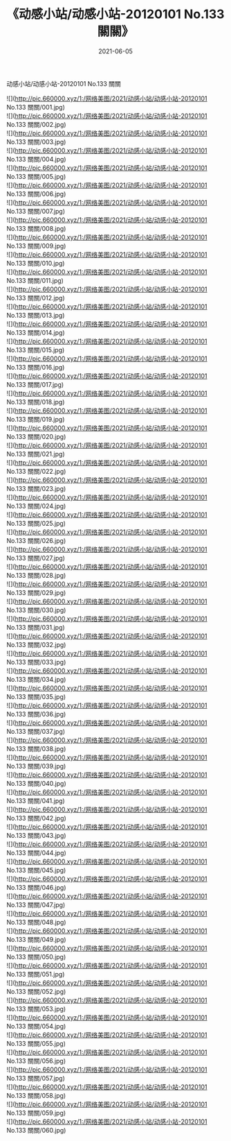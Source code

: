 ﻿---
layout: post
title:  《动感小站/动感小站-20120101 No.133 關關》
date:   2021-06-05
img: http://pic.660000.xyz/1:/网络美图/2021/动感小站/动感小站-20120101 No.133 關關/000.jpg
categories: [美女, 清纯, 唯美]
---

动感小站/动感小站-20120101 No.133 關關

 ![](http://pic.660000.xyz/1:/网络美图/2021/动感小站/动感小站-20120101 No.133 關關/001.jpg) <br>![](http://pic.660000.xyz/1:/网络美图/2021/动感小站/动感小站-20120101 No.133 關關/002.jpg) <br>![](http://pic.660000.xyz/1:/网络美图/2021/动感小站/动感小站-20120101 No.133 關關/003.jpg) <br>![](http://pic.660000.xyz/1:/网络美图/2021/动感小站/动感小站-20120101 No.133 關關/004.jpg) <br>![](http://pic.660000.xyz/1:/网络美图/2021/动感小站/动感小站-20120101 No.133 關關/005.jpg) <br>![](http://pic.660000.xyz/1:/网络美图/2021/动感小站/动感小站-20120101 No.133 關關/006.jpg) <br>![](http://pic.660000.xyz/1:/网络美图/2021/动感小站/动感小站-20120101 No.133 關關/007.jpg) <br>![](http://pic.660000.xyz/1:/网络美图/2021/动感小站/动感小站-20120101 No.133 關關/008.jpg) <br>![](http://pic.660000.xyz/1:/网络美图/2021/动感小站/动感小站-20120101 No.133 關關/009.jpg) <br>![](http://pic.660000.xyz/1:/网络美图/2021/动感小站/动感小站-20120101 No.133 關關/010.jpg) <br>![](http://pic.660000.xyz/1:/网络美图/2021/动感小站/动感小站-20120101 No.133 關關/011.jpg) <br>![](http://pic.660000.xyz/1:/网络美图/2021/动感小站/动感小站-20120101 No.133 關關/012.jpg) <br>![](http://pic.660000.xyz/1:/网络美图/2021/动感小站/动感小站-20120101 No.133 關關/013.jpg) <br>![](http://pic.660000.xyz/1:/网络美图/2021/动感小站/动感小站-20120101 No.133 關關/014.jpg) <br>![](http://pic.660000.xyz/1:/网络美图/2021/动感小站/动感小站-20120101 No.133 關關/015.jpg) <br>![](http://pic.660000.xyz/1:/网络美图/2021/动感小站/动感小站-20120101 No.133 關關/016.jpg) <br>![](http://pic.660000.xyz/1:/网络美图/2021/动感小站/动感小站-20120101 No.133 關關/017.jpg) <br>![](http://pic.660000.xyz/1:/网络美图/2021/动感小站/动感小站-20120101 No.133 關關/018.jpg) <br>![](http://pic.660000.xyz/1:/网络美图/2021/动感小站/动感小站-20120101 No.133 關關/019.jpg) <br>![](http://pic.660000.xyz/1:/网络美图/2021/动感小站/动感小站-20120101 No.133 關關/020.jpg) <br>![](http://pic.660000.xyz/1:/网络美图/2021/动感小站/动感小站-20120101 No.133 關關/021.jpg) <br>![](http://pic.660000.xyz/1:/网络美图/2021/动感小站/动感小站-20120101 No.133 關關/022.jpg) <br>![](http://pic.660000.xyz/1:/网络美图/2021/动感小站/动感小站-20120101 No.133 關關/023.jpg) <br>![](http://pic.660000.xyz/1:/网络美图/2021/动感小站/动感小站-20120101 No.133 關關/024.jpg) <br>![](http://pic.660000.xyz/1:/网络美图/2021/动感小站/动感小站-20120101 No.133 關關/025.jpg) <br>![](http://pic.660000.xyz/1:/网络美图/2021/动感小站/动感小站-20120101 No.133 關關/026.jpg) <br>![](http://pic.660000.xyz/1:/网络美图/2021/动感小站/动感小站-20120101 No.133 關關/027.jpg) <br>![](http://pic.660000.xyz/1:/网络美图/2021/动感小站/动感小站-20120101 No.133 關關/028.jpg) <br>![](http://pic.660000.xyz/1:/网络美图/2021/动感小站/动感小站-20120101 No.133 關關/029.jpg) <br>![](http://pic.660000.xyz/1:/网络美图/2021/动感小站/动感小站-20120101 No.133 關關/030.jpg) <br>![](http://pic.660000.xyz/1:/网络美图/2021/动感小站/动感小站-20120101 No.133 關關/031.jpg) <br>![](http://pic.660000.xyz/1:/网络美图/2021/动感小站/动感小站-20120101 No.133 關關/032.jpg) <br>![](http://pic.660000.xyz/1:/网络美图/2021/动感小站/动感小站-20120101 No.133 關關/033.jpg) <br>![](http://pic.660000.xyz/1:/网络美图/2021/动感小站/动感小站-20120101 No.133 關關/034.jpg) <br>![](http://pic.660000.xyz/1:/网络美图/2021/动感小站/动感小站-20120101 No.133 關關/035.jpg) <br>![](http://pic.660000.xyz/1:/网络美图/2021/动感小站/动感小站-20120101 No.133 關關/036.jpg) <br>![](http://pic.660000.xyz/1:/网络美图/2021/动感小站/动感小站-20120101 No.133 關關/037.jpg) <br>![](http://pic.660000.xyz/1:/网络美图/2021/动感小站/动感小站-20120101 No.133 關關/038.jpg) <br>![](http://pic.660000.xyz/1:/网络美图/2021/动感小站/动感小站-20120101 No.133 關關/039.jpg) <br>![](http://pic.660000.xyz/1:/网络美图/2021/动感小站/动感小站-20120101 No.133 關關/040.jpg) <br>![](http://pic.660000.xyz/1:/网络美图/2021/动感小站/动感小站-20120101 No.133 關關/041.jpg) <br>![](http://pic.660000.xyz/1:/网络美图/2021/动感小站/动感小站-20120101 No.133 關關/042.jpg) <br>![](http://pic.660000.xyz/1:/网络美图/2021/动感小站/动感小站-20120101 No.133 關關/043.jpg) <br>![](http://pic.660000.xyz/1:/网络美图/2021/动感小站/动感小站-20120101 No.133 關關/044.jpg) <br>![](http://pic.660000.xyz/1:/网络美图/2021/动感小站/动感小站-20120101 No.133 關關/045.jpg) <br>![](http://pic.660000.xyz/1:/网络美图/2021/动感小站/动感小站-20120101 No.133 關關/046.jpg) <br>![](http://pic.660000.xyz/1:/网络美图/2021/动感小站/动感小站-20120101 No.133 關關/047.jpg) <br>![](http://pic.660000.xyz/1:/网络美图/2021/动感小站/动感小站-20120101 No.133 關關/048.jpg) <br>![](http://pic.660000.xyz/1:/网络美图/2021/动感小站/动感小站-20120101 No.133 關關/049.jpg) <br>![](http://pic.660000.xyz/1:/网络美图/2021/动感小站/动感小站-20120101 No.133 關關/050.jpg) <br>![](http://pic.660000.xyz/1:/网络美图/2021/动感小站/动感小站-20120101 No.133 關關/051.jpg) <br>![](http://pic.660000.xyz/1:/网络美图/2021/动感小站/动感小站-20120101 No.133 關關/052.jpg) <br>![](http://pic.660000.xyz/1:/网络美图/2021/动感小站/动感小站-20120101 No.133 關關/053.jpg) <br>![](http://pic.660000.xyz/1:/网络美图/2021/动感小站/动感小站-20120101 No.133 關關/054.jpg) <br>![](http://pic.660000.xyz/1:/网络美图/2021/动感小站/动感小站-20120101 No.133 關關/055.jpg) <br>![](http://pic.660000.xyz/1:/网络美图/2021/动感小站/动感小站-20120101 No.133 關關/056.jpg) <br>![](http://pic.660000.xyz/1:/网络美图/2021/动感小站/动感小站-20120101 No.133 關關/057.jpg) <br>![](http://pic.660000.xyz/1:/网络美图/2021/动感小站/动感小站-20120101 No.133 關關/058.jpg) <br>![](http://pic.660000.xyz/1:/网络美图/2021/动感小站/动感小站-20120101 No.133 關關/059.jpg) <br>![](http://pic.660000.xyz/1:/网络美图/2021/动感小站/动感小站-20120101 No.133 關關/060.jpg) <br>